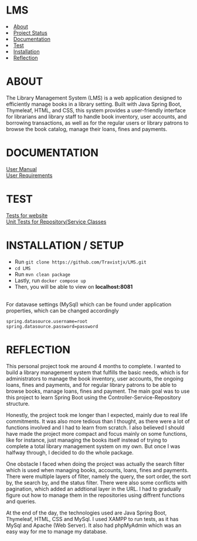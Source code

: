 # LMS
<li><a href = "#about">About</a></li>
<li><a href = "#project-status">Project Status</a></li>
<li><a href = "#documentation">Documentation</a></li>
<li><a href = "#test">Test</a></li>
<li><a href = "#installation--setup">Installation</a></li>
<li><a href = "#reflection">Reflection</a></li>

# ABOUT
The Library Management System (LMS) is a web application designed to efficiently manage books in a library setting. Built with Java Spring Boot, Thymeleaf, HTML, and CSS, this system provides a user-friendly interface for librarians and library staff to handle book inventory, user accounts, and borrowing transactions, as well as for the regular users or library patrons to browse the book catalog, manage their loans, fines and payments.

# DOCUMENTATION
<a href = "https://github.com/Travistjx/LMS/blob/main/Documentation/User%20Manual.pdf">User Manual</a> <br/>
<a href = "https://github.com/Travistjx/LMS/blob/main/Documentation/User%20Requirements">User Requirements</a>

# TEST
<a href = "https://github.com/Travistjx/LMS/tree/main/Tests">Tests for website</a> <br/>
<a href = "https://github.com/Travistjx/LMS/tree/main/src/test">Unit Tests for Repository/Service Classes</a>

# INSTALLATION / SETUP
- Run ```git clone https://github.com/Travistjx/LMS.git```<br/>
- ```cd LMS```<br/>
- Run ```mvn clean package```<br/>
- Lastly, run ```docker compose up```<br/>
- Then, you will be able to view on **localhost:8081**<br/><br/>

For datavase settings (MySql) which can be found under application properties, which can be changed accordingly
```
spring.datasource.username=root
spring.datasource.password=password
```

# REFLECTION
This personal project took me around 4 months to complete. I wanted to build a library management system that fulfills the basic needs, which is for administrators to manage the book inventory, user accounts, the ongoing loans, fines and payments, and for regular library patrons to be able to browse books, manage loans, fines and payment. The main goal was to use this project to learn Spring Boot using the Controller-Service-Repository structure. 

Honestly, the project took me longer than I expected, mainly due to real life commitments. It was also more tedious than I thought, as there were a lot of functions involved and I had to learn from scratch. I also believed I should have made the project more compact and focus mainly on some functions, like for instance, just managing the books itself instead of trying to complete a total library management system on my own. But once I was halfway through, I decided to do the whole package.

One obstacle I faced when doing the project was actually the search filter which is used when managing books, accounts, loans, fines and payments. There were multiple layers of filter, namely the query, the sort order, the sort by, the search by, and the status filter. There were also some conflicts with pagination, which added an addtional layer in the URL. I had to gradually figure out how to manage them in the repositories using diffrent functions and queries. 

At the end of the day, the technologies used are Java Spring Boot, Thymeleaf, HTML, CSS and MySql. I used XAMPP to run tests, as it has MySql and Apache (Web Server). It also had phpMyAdmin which was an easy way for me to manage my database. 


